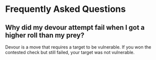 # Frequently Asked Questions

## Why did my devour attempt fail when I got a higher roll than my prey?

Devour is a move that requires a target to be vulnerable. If you won the
contested check but still failed, your target was not vulnerable.
